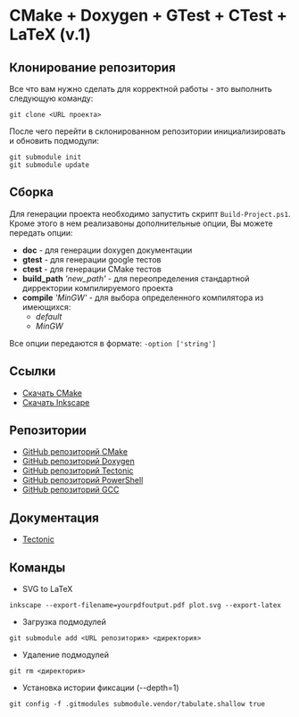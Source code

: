 # CMake + Doxygen + GTest + CTest + LaTeX (v.1)


## Клонирование репозитория

Все что вам нужно сделать для корректной работы - это выполнить следующую команду:

```
git clone <URL проекта>
```

После чего перейти в склонированном репозитории инициализировать и обновить подмодули:

```
git submodule init
git submodule update
```

## Сборка

Для генерации проекта необходимо запустить скрипт `Build-Project.ps1`. Кроме этого в нем реализавоны дополнительные опции, Вы можете передать опции:

* **doc**   - для генерации doxygen документации
* **gtest** - для генерации google тестов
* **ctest** - для генерации CMake тестов
* **build_path** *'new_path'* - для переопределения стандартной дирректории компилируемого проекта
* **compile** *'MinGW'* - для выбора определенного компилятора из имеющихся:
    * *default*
    * *MinGW*

Все опции передаются в формате: `-option ['string']`

## Ссылки

* [Скачать CMake](https://cmake.org/download/)
* [Скачать Inkscape](https://inkscape.org/ru/release/inkscape-1.0/)

## Репозитории

* [GitHub репозиторий CMake](https://github.com/Kitware/CMake)
* [GitHub репозиторий Doxygen](https://github.com/doxygen/doxygen)
* [GitHub репозиторий Tectonic](https://github.com/tectonic-typesetting/tectonic)
* [GitHub репозиторий PowerShell](https://github.com/PowerShell/PowerShell)
* [GitHub репозиторий GCC](https://github.com/gcc-mirror/gcc)

## Документация

* [Tectonic](https://tectonic-typesetting.github.io/book/latest/installation/)

## Команды

* SVG to LaTeX
```
inkscape --export-filename=yourpdfoutput.pdf plot.svg --export-latex
```

* Загрузка подмодулей
```
git submodule add <URL репозитория> <директория>
```

* Удаление подмодулей
```
git rm <директория>
```

* Установка истории фиксации (--depth=1)
```
git config -f .gitmodules submodule.vendor/tabulate.shallow true
```
